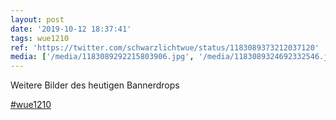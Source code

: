 ```yaml
---
layout: post
date: '2019-10-12 18:37:41'
tags: wue1210
ref: 'https://twitter.com/schwarzlichtwue/status/1183089373212037120'
media: ['/media/1183089292215803906.jpg', '/media/1183089324692332546.jpg', '/media/1183089354153086978.jpg']
---
```

Weitere Bilder des heutigen Bannerdrops

[#wue1210](/t/wue1210) 